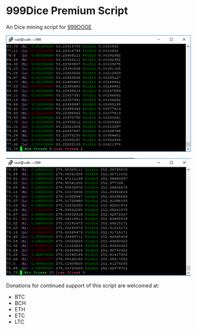 # 999Dice Premium Script
An Dice mining script for [999DOGE]( https://www.999doge.com/?319436992)

<p align="center">
  <img src="preview.png" alt="preview">
</p>

<p align="center">
  <img src="preview2.png" alt="preview">
</p>

Donations for continued support of this script are welcomed at:

* BTC 
* BCH 
* ETH 
* ETC 
* LTC 
